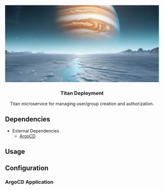 <br />
<p align="center">
    <img src="/titan.png"/>
    <h3 align="center">Titan Deployment</h3>
    <p align="center">
        Titan microservice for managing user/group creation and authorization.
    </p>
</p>

## Dependencies

- External Dependencies
  - [ArgoCD](https://argo-cd.readthedocs.io/en/stable/)

## Usage

## Configuration


### ArgoCD Application
